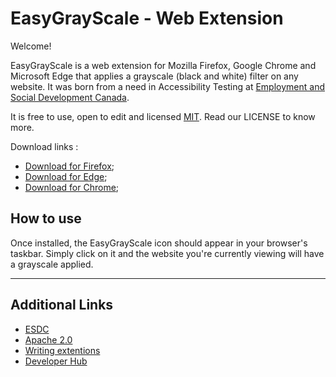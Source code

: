 # EasyGrayScale - Web Extension
Welcome!

EasyGrayScale is a web extension for Mozilla Firefox, Google Chrome and Microsoft Edge that applies a grayscale (black and white) filter on any website. It was born from a need in Accessibility Testing at [Employment and Social Development Canada](https://www.canada.ca/en/employment-social-development.html).

It is free to use, open to edit and licensed [MIT](https://github.com/MaximPerry/EasyGrayScale-WebExtension/blob/master/LICENSE). Read our LICENSE to know more.

Download links : 
- [Download for Firefox]();
- [Download for Edge]();
- [Download for Chrome]();

## How to use
Once installed, the EasyGrayScale icon should appear in your browser's taskbar. Simply click on it and the website you're currently viewing will have a grayscale applied.

__________

## Additional Links
- [ESDC](https://www.canada.ca/en/employment-social-development.html)
- [Apache 2.0](http://www.apache.org/licenses/LICENSE-2.0.html)
- [Writing extentions](https://developer.mozilla.org/en-US/Add-ons/WebExtensions/Your_first_WebExtension)
- [Developer Hub](https://addons.mozilla.org/en-US/developers/)
